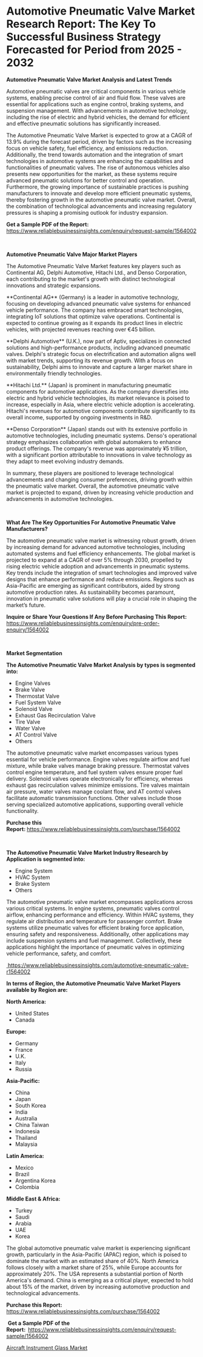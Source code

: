 <p><h1>Automotive Pneumatic Valve Market Research Report: The Key To Successful Business Strategy Forecasted for Period from 2025 - 2032</h1></p><p><strong>Automotive Pneumatic Valve Market Analysis and Latest Trends</strong></p>
<p><p>Automotive pneumatic valves are critical components in various vehicle systems, enabling precise control of air and fluid flow. These valves are essential for applications such as engine control, braking systems, and suspension management. With advancements in automotive technology, including the rise of electric and hybrid vehicles, the demand for efficient and effective pneumatic solutions has significantly increased.</p><p>The Automotive Pneumatic Valve Market is expected to grow at a CAGR of 13.9% during the forecast period, driven by factors such as the increasing focus on vehicle safety, fuel efficiency, and emissions reduction. Additionally, the trend towards automation and the integration of smart technologies in automotive systems are enhancing the capabilities and functionalities of pneumatic valves. The rise of autonomous vehicles also presents new opportunities for the market, as these systems require advanced pneumatic solutions for better control and operation. Furthermore, the growing importance of sustainable practices is pushing manufacturers to innovate and develop more efficient pneumatic systems, thereby fostering growth in the automotive pneumatic valve market. Overall, the combination of technological advancements and increasing regulatory pressures is shaping a promising outlook for industry expansion.</p></p>
<p><strong>Get a Sample PDF of the Report:&nbsp;</strong> <a href="https://www.reliablebusinessinsights.com/enquiry/request-sample/1564002?utm_campaign=3035&utm_medium=2&utm_source=Github&utm_content=ia&utm_term=30032025&utm_id=automotive-pneumatic-valve">https://www.reliablebusinessinsights.com/enquiry/request-sample/1564002</a></p>
<p>&nbsp;</p>
<p><strong>Automotive Pneumatic Valve Major Market Players</strong></p>
<p><p>The Automotive Pneumatic Valve Market features key players such as Continental AG, Delphi Automotive, Hitachi Ltd., and Denso Corporation, each contributing to the market's growth with distinct technological innovations and strategic expansions.</p><p>**Continental AG** (Germany) is a leader in automotive technology, focusing on developing advanced pneumatic valve systems for enhanced vehicle performance. The company has embraced smart technologies, integrating IoT solutions that optimize valve operations. Continental is expected to continue growing as it expands its product lines in electric vehicles, with projected revenues reaching over €45 billion.</p><p>**Delphi Automotive** (U.K.), now part of Aptiv, specializes in connected solutions and high-performance products, including advanced pneumatic valves. Delphi's strategic focus on electrification and automation aligns well with market trends, supporting its revenue growth. With a focus on sustainability, Delphi aims to innovate and capture a larger market share in environmentally friendly technologies.</p><p>**Hitachi Ltd.** (Japan) is prominent in manufacturing pneumatic components for automotive applications. As the company diversifies into electric and hybrid vehicle technologies, its market relevance is poised to increase, especially in Asia, where electric vehicle adoption is accelerating. Hitachi's revenues for automotive components contribute significantly to its overall income, supported by ongoing investments in R&D.</p><p>**Denso Corporation** (Japan) stands out with its extensive portfolio in automotive technologies, including pneumatic systems. Denso's operational strategy emphasizes collaboration with global automakers to enhance product offerings. The company's revenue was approximately ¥5 trillion, with a significant portion attributable to innovations in valve technology as they adapt to meet evolving industry demands.</p><p>In summary, these players are positioned to leverage technological advancements and changing consumer preferences, driving growth within the pneumatic valve market. Overall, the automotive pneumatic valve market is projected to expand, driven by increasing vehicle production and advancements in automotive technologies.</p></p>
<p>&nbsp;</p>
<p><strong>What Are The Key Opportunities For Automotive Pneumatic Valve Manufacturers?</strong></p>
<p><p>The automotive pneumatic valve market is witnessing robust growth, driven by increasing demand for advanced automotive technologies, including automated systems and fuel efficiency enhancements. The global market is projected to expand at a CAGR of over 5% through 2030, propelled by rising electric vehicle adoption and advancements in pneumatic systems. Key trends include the integration of smart technologies and improved valve designs that enhance performance and reduce emissions. Regions such as Asia-Pacific are emerging as significant contributors, aided by strong automotive production rates. As sustainability becomes paramount, innovation in pneumatic valve solutions will play a crucial role in shaping the market’s future.</p></p>
<p><strong>Inquire or Share Your Questions If Any Before Purchasing This Report:</strong> <a href="https://www.reliablebusinessinsights.com/enquiry/pre-order-enquiry/1564002?utm_campaign=3035&utm_medium=2&utm_source=Github&utm_content=ia&utm_term=30032025&utm_id=automotive-pneumatic-valve">https://www.reliablebusinessinsights.com/enquiry/pre-order-enquiry/1564002</a></p>
<p>&nbsp;</p>
<p><strong>Market Segmentation</strong></p>
<p><strong>The Automotive Pneumatic Valve Market Analysis by types is segmented into:</strong></p>
<p><ul><li>Engine Valves</li><li>Brake Valve</li><li>Thermostat Valve</li><li>Fuel System Valve</li><li>Solenoid Valve</li><li>Exhaust Gas Recirculation Valve</li><li>Tire Valve</li><li>Water Valve</li><li>AT Control Valve</li><li>Others</li></ul></p>
<p><p>The automotive pneumatic valve market encompasses various types essential for vehicle performance. Engine valves regulate airflow and fuel mixture, while brake valves manage braking pressure. Thermostat valves control engine temperature, and fuel system valves ensure proper fuel delivery. Solenoid valves operate electronically for efficiency, whereas exhaust gas recirculation valves minimize emissions. Tire valves maintain air pressure, water valves manage coolant flow, and AT control valves facilitate automatic transmission functions. Other valves include those serving specialized automotive applications, supporting overall vehicle functionality.</p></p>
<p><strong>Purchase this Report:&nbsp;</strong><a href="https://www.reliablebusinessinsights.com/purchase/1564002?utm_campaign=3035&utm_medium=2&utm_source=Github&utm_content=ia&utm_term=30032025&utm_id=automotive-pneumatic-valve">https://www.reliablebusinessinsights.com/purchase/1564002</a></p>
<p>&nbsp;</p>
<p><strong>The Automotive Pneumatic Valve Market Industry Research by Application is segmented into:</strong></p>
<p><ul><li>Engine System</li><li>HVAC System</li><li>Brake System</li><li>Others</li></ul></p>
<p><p>The automotive pneumatic valve market encompasses applications across various critical systems. In engine systems, pneumatic valves control airflow, enhancing performance and efficiency. Within HVAC systems, they regulate air distribution and temperature for passenger comfort. Brake systems utilize pneumatic valves for efficient braking force application, ensuring safety and responsiveness. Additionally, other applications may include suspension systems and fuel management. Collectively, these applications highlight the importance of pneumatic valves in optimizing vehicle performance, safety, and comfort.</p></p>
<p><a href="https://www.reliablebusinessinsights.com/automotive-pneumatic-valve-r1564002?utm_campaign=3035&utm_medium=2&utm_source=Github&utm_content=ia&utm_term=30032025&utm_id=automotive-pneumatic-valve">&nbsp;https://www.reliablebusinessinsights.com/automotive-pneumatic-valve-r1564002</a></p>
<p><strong>In terms of Region, the Automotive Pneumatic Valve Market Players available by Region are:</strong></p>
<p>
    <p> <strong> North America: </strong>
        <ul>
            <li>United States</li>
            <li>Canada</li>
        </ul>
        </p> 
    <p> <strong> Europe: </strong>
        <ul>
            <li>Germany</li>
            <li>France</li>
            <li>U.K.</li>
            <li>Italy</li>
            <li>Russia</li>
        </ul>
        </p> 
    <p> <strong> Asia-Pacific: </strong>
        <ul>
            <li>China</li>
            <li>Japan</li>
            <li>South Korea</li>
            <li>India</li>
            <li>Australia</li>
            <li>China Taiwan</li>
            <li>Indonesia</li>
            <li>Thailand</li>
            <li>Malaysia</li>
        </ul>
        </p> 
    <p> <strong> Latin America: </strong>
        <ul>
            <li>Mexico</li>
            <li>Brazil</li>
            <li>Argentina Korea</li>
            <li>Colombia</li>
        </ul>
        </p> 
    <p> <strong> Middle East & Africa: </strong>
        <ul>
            <li>Turkey</li>
            <li>Saudi</li>
            <li>Arabia</li>
            <li>UAE</li>
            <li>Korea</li>
        </ul>
    </p>
    </p>
<p><p>The global automotive pneumatic valve market is experiencing significant growth, particularly in the Asia-Pacific (APAC) region, which is poised to dominate the market with an estimated share of 40%. North America follows closely with a market share of 25%, while Europe accounts for approximately 20%. The USA represents a substantial portion of North America's demand. China is emerging as a critical player, expected to hold about 15% of the market, driven by increasing automotive production and technological advancements.</p></p>
<p><strong>Purchase this Report: </strong><a href="https://www.reliablebusinessinsights.com/purchase/1564002?utm_campaign=3035&utm_medium=2&utm_source=Github&utm_content=ia&utm_term=30032025&utm_id=automotive-pneumatic-valve">https://www.reliablebusinessinsights.com/purchase/1564002</a></p>
<p>&nbsp;<strong>Get a Sample PDF of the Report:&nbsp;&nbsp;</strong><a href="https://www.reliablebusinessinsights.com/enquiry/request-sample/1564002?utm_campaign=3035&utm_medium=2&utm_source=Github&utm_content=ia&utm_term=30032025&utm_id=automotive-pneumatic-valve">https://www.reliablebusinessinsights.com/enquiry/request-sample/1564002</a></p>
<p><strong></strong></p>
<p><p><a href="https://github.com/saklpelzami95/Market-Research-Report-List-1/blob/main/aircraft-instrument-glass-market.md?utm_campaign=3035&utm_medium=2&utm_source=Github&utm_content=ia&utm_term=30032025&utm_id=automotive-pneumatic-valve">Aircraft Instrument Glass Market</a></p></p>